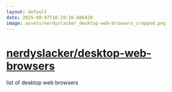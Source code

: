 ```yaml
---
layout: default
date: 2025-08-07T16:29:16.606428
image: assets/nerdyslacker_desktop-web-browsers_cropped.png
---
```


# [nerdyslacker/desktop-web-browsers](https://github.com/nerdyslacker/desktop-web-browsers)

list of desktop web browsers
